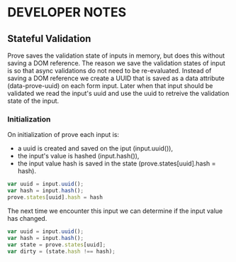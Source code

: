 # DEVELOPER NOTES

## Stateful Validation

Prove saves the validation state of inputs in memory, but does this without saving a DOM reference. The reason we save the validation states of input is so that async validations do not need to be re-evaluated. Instead of saving a DOM reference we create a UUID that is saved as a data attribute (data-prove-uuid) on each form input. Later when that input should be validated we read the input's uuid and use the uuid to retreive the validation state of the input.

### Initialization

On initialization of prove each input is:
- a uuid is created and saved on the iput (input.uuid()),
- the input's value is hashed (input.hash()),
- the input value hash is saved in the state (prove.states[uuid].hash = hash).
```javascript
var uuid = input.uuid();
var hash = input.hash();
prove.states[uuid].hash = hash
```
The next time we encounter this input we can determine if the input value has changed.

```javascript
var uuid = input.uuid();
var hash = input.hash();
var state = prove.states[uuid];
var dirty = (state.hash !== hash);
```
